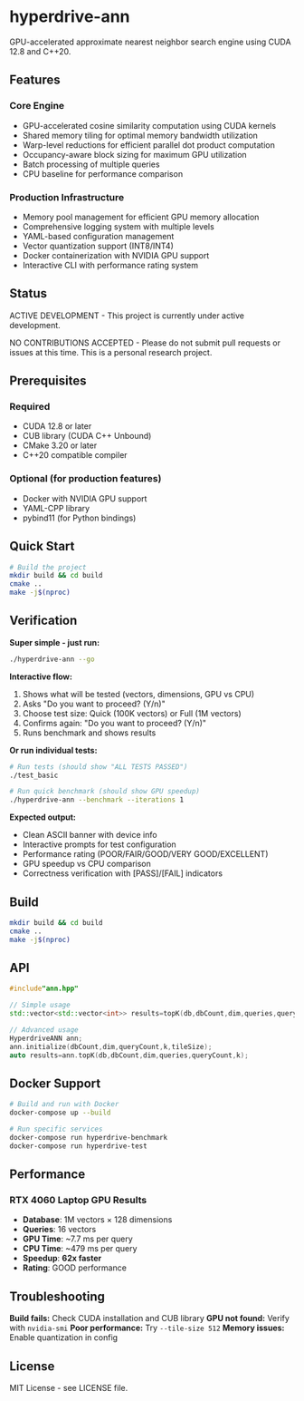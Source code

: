 # hyperdrive-ann

GPU-accelerated approximate nearest neighbor search engine using CUDA 12.8 and C++20.

## Features

### Core Engine
- GPU-accelerated cosine similarity computation using CUDA kernels
- Shared memory tiling for optimal memory bandwidth utilization
- Warp-level reductions for efficient parallel dot product computation
- Occupancy-aware block sizing for maximum GPU utilization
- Batch processing of multiple queries
- CPU baseline for performance comparison

### Production Infrastructure
- Memory pool management for efficient GPU memory allocation
- Comprehensive logging system with multiple levels
- YAML-based configuration management
- Vector quantization support (INT8/INT4)
- Docker containerization with NVIDIA GPU support
- Interactive CLI with performance rating system

## Status

ACTIVE DEVELOPMENT - This project is currently under active development.

NO CONTRIBUTIONS ACCEPTED - Please do not submit pull requests or issues at this time. This is a personal research project.

## Prerequisites

### Required
- CUDA 12.8 or later
- CUB library (CUDA C++ Unbound)
- CMake 3.20 or later
- C++20 compatible compiler

### Optional (for production features)
- Docker with NVIDIA GPU support
- YAML-CPP library
- pybind11 (for Python bindings)

## Quick Start

```bash
# Build the project
mkdir build && cd build
cmake ..
make -j$(nproc)
```

## Verification

**Super simple - just run:**

```bash
./hyperdrive-ann --go
```

**Interactive flow:**
1. Shows what will be tested (vectors, dimensions, GPU vs CPU)
2. Asks "Do you want to proceed? (Y/n)"
3. Choose test size: Quick (100K vectors) or Full (1M vectors)
4. Confirms again: "Do you want to proceed? (Y/n)"
5. Runs benchmark and shows results

**Or run individual tests:**

```bash
# Run tests (should show "ALL TESTS PASSED")
./test_basic

# Run quick benchmark (should show GPU speedup)
./hyperdrive-ann --benchmark --iterations 1
```

**Expected output:**
- Clean ASCII banner with device info
- Interactive prompts for test configuration
- Performance rating (POOR/FAIR/GOOD/VERY GOOD/EXCELLENT)
- GPU speedup vs CPU comparison
- Correctness verification with [PASS]/[FAIL] indicators

## Build

```bash
mkdir build && cd build
cmake ..
make -j$(nproc)
```

## API

```cpp
#include"ann.hpp"

// Simple usage
std::vector<std::vector<int>> results=topK(db,dbCount,dim,queries,queryCount,k);

// Advanced usage
HyperdriveANN ann;
ann.initialize(dbCount,dim,queryCount,k,tileSize);
auto results=ann.topK(db,dbCount,dim,queries,queryCount,k);
```

## Docker Support

```bash
# Build and run with Docker
docker-compose up --build

# Run specific services
docker-compose run hyperdrive-benchmark
docker-compose run hyperdrive-test
```

## Performance

### RTX 4060 Laptop GPU Results
- **Database**: 1M vectors × 128 dimensions
- **Queries**: 16 vectors
- **GPU Time**: ~7.7 ms per query
- **CPU Time**: ~479 ms per query
- **Speedup**: **62x faster**
- **Rating**: GOOD performance

## Troubleshooting

**Build fails:** Check CUDA installation and CUB library
**GPU not found:** Verify with `nvidia-smi`
**Poor performance:** Try `--tile-size 512`
**Memory issues:** Enable quantization in config

## License

MIT License - see LICENSE file.
